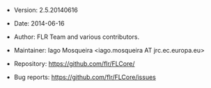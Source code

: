 - Version: 2.5.20140616
- Date: 2014-06-16
- Author: FLR Team and various contributors.
- Maintainer: Iago Mosqueira <iago.mosqueira AT jrc.ec.europa.eu>

- Repository: <https://github.com/flr/FLCore/>
- Bug reports: <https://github.com/flr/FLCore/issues>


